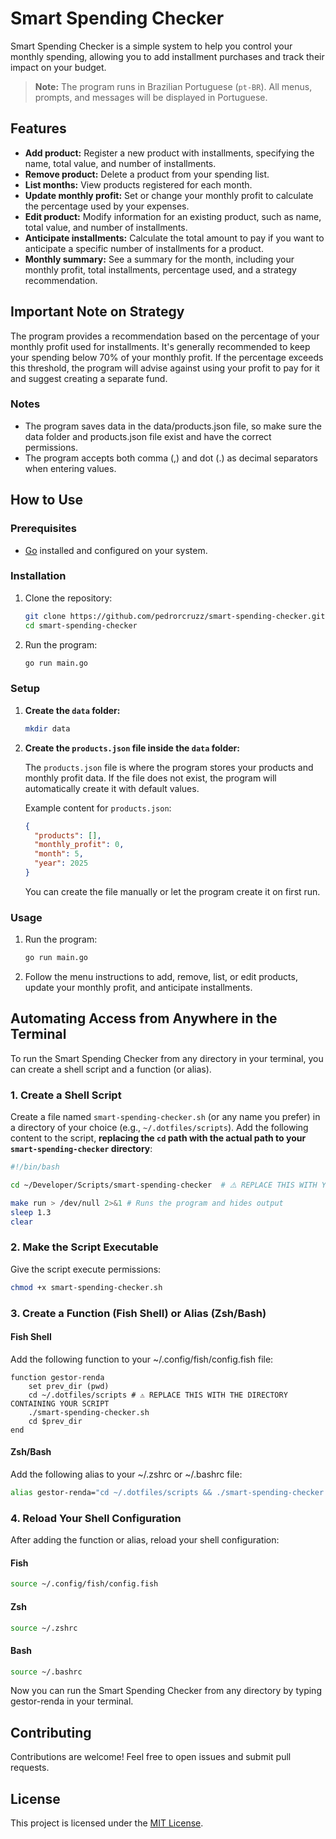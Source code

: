 # Smart Spending Checker

Smart Spending Checker is a simple system to help you control your monthly spending, allowing you to add installment purchases and track their impact on your budget.

> **Note:** The program runs in Brazilian Portuguese (`pt-BR`). All menus, prompts, and messages will be displayed in Portuguese.

## Features

*   **Add product:** Register a new product with installments, specifying the name, total value, and number of installments.
*   **Remove product:** Delete a product from your spending list.
*   **List months:** View products registered for each month.
*   **Update monthly profit:** Set or change your monthly profit to calculate the percentage used by your expenses.
*   **Edit product:** Modify information for an existing product, such as name, total value, and number of installments.
*   **Anticipate installments:** Calculate the total amount to pay if you want to anticipate a specific number of installments for a product.
*   **Monthly summary:** See a summary for the month, including your monthly profit, total installments, percentage used, and a strategy recommendation.

## Important Note on Strategy

The program provides a recommendation based on the percentage of your monthly profit used for installments. It's generally recommended to keep your spending below 70% of your monthly profit. If the percentage exceeds this threshold, the program will advise against using your profit to pay for it and suggest creating a separate fund.

### Notes

- The program saves data in the data/products.json file, so make sure the data folder and products.json file exist and have the correct permissions.
- The program accepts both comma (,) and dot (.) as decimal separators when entering values.


## How to Use

### Prerequisites

*   [Go](https://golang.org/dl/) installed and configured on your system.

### Installation

1.  Clone the repository:

    ```bash
    git clone https://github.com/pedrorcruzz/smart-spending-checker.git
    cd smart-spending-checker
    ```

2.  Run the program:

    ```bash
    go run main.go
    ```

### Setup

1.  **Create the `data` folder:**

    ```bash
    mkdir data
    ```

2.  **Create the `products.json` file inside the `data` folder:**

    The `products.json` file is where the program stores your products and monthly profit data. If the file does not exist, the program will automatically create it with default values.

    Example content for `products.json`:

    ```json
    {
      "products": [],
      "monthly_profit": 0,
      "month": 5,
      "year": 2025
    }
    ```

    You can create the file manually or let the program create it on first run.

### Usage

1.  Run the program:

    ```bash
    go run main.go
    ```

2.  Follow the menu instructions to add, remove, list, or edit products, update your monthly profit, and anticipate installments.

## Automating Access from Anywhere in the Terminal

To run the Smart Spending Checker from any directory in your terminal, you can create a shell script and a function (or alias).

### 1. Create a Shell Script

Create a file named `smart-spending-checker.sh` (or any name you prefer) in a directory of your choice (e.g., `~/.dotfiles/scripts`). Add the following content to the script, **replacing the `cd` path with the actual path to your `smart-spending-checker` directory**:

```bash
#!/bin/bash

cd ~/Developer/Scripts/smart-spending-checker  # ⚠️ REPLACE THIS WITH YOUR ACTUAL PATH

make run > /dev/null 2>&1 # Runs the program and hides output
sleep 1.3
clear
```

### 2. Make the Script Executable

Give the script execute permissions:

```bash
chmod +x smart-spending-checker.sh
```

### 3. Create a Function (Fish Shell) or Alias (Zsh/Bash)

#### Fish Shell

Add the following function to your ~/.config/fish/config.fish file:

```fish
function gestor-renda
    set prev_dir (pwd)
    cd ~/.dotfiles/scripts # ⚠️ REPLACE THIS WITH THE DIRECTORY CONTAINING YOUR SCRIPT
    ./smart-spending-checker.sh
    cd $prev_dir
end
```

#### Zsh/Bash

Add the following alias to your ~/.zshrc or ~/.bashrc file:

```bash
alias gestor-renda="cd ~/.dotfiles/scripts && ./smart-spending-checker.sh && cd -" # ⚠️ REPLACE THIS WITH THE DIRECTORY CONTAINING YOUR SCRIPT

```

### 4. Reload Your Shell Configuration

After adding the function or alias, reload your shell configuration:

#### Fish

```bash
source ~/.config/fish/config.fish
```

#### Zsh

```bash
source ~/.zshrc
```

#### Bash

```bash
source ~/.bashrc
```

Now you can run the Smart Spending Checker from any directory by typing gestor-renda in your terminal.




## Contributing

Contributions are welcome! Feel free to open issues and submit pull requests.

## License

This project is licensed under the [MIT License](LICENSE).
